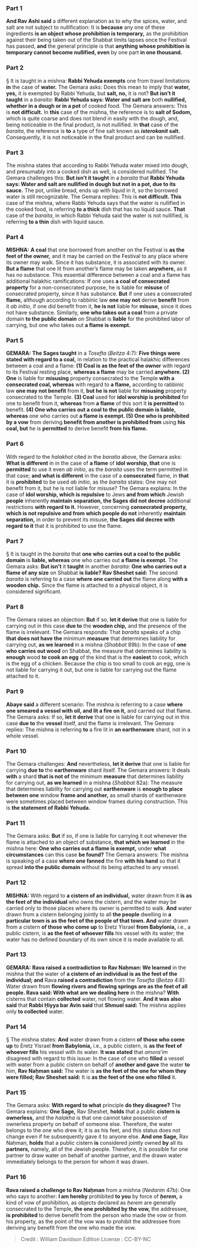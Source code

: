 
### Part 1
<b>And Rav Ashi said</b> a different explanation as to why the spices, water, and salt are not subject to nullification: It is <b>because</b> any one of these ingredients <b>is an object whose prohibition is temporary,</b> as the prohibition against their being taken out of the Shabbat limits lapses once the Festival has passed, <b>and</b> the general principle is that <b>anything whose prohibition is temporary cannot become nullified, even</b> by one part <b>in one thousand.</b>

### Part 2
§ It is taught in a mishna: <b>Rabbi Yehuda exempts</b> one from travel limitations <b>in</b> the case of <b>water.</b> The Gemara asks: Does this mean to imply that <b>water, yes,</b> it is exempted by Rabbi Yehuda, but <b>salt, no,</b> it is not? <b>But isn’t it taught</b> in a <i>baraita</i>: <b>Rabbi Yehuda says: Water and salt are</b> both <b>nullified, whether in a dough or in a pot</b> of cooked food. The Gemara answers: This is <b>not difficult.</b> In <b>this</b> case of the mishna, the reference is to <b>salt of Sodom,</b> which is quite coarse and does not blend in easily with the dough, and, being noticeable in the final product, is not nullified. In <b>that</b> case of the <i>baraita</i>, the reference is <b>to</b> a type of fine salt known as <b><i>isterokanit</i> salt.</b> Consequently, it is not noticeable in the final product and can be nullified.

### Part 3
The mishna states that according to Rabbi Yehuda water mixed into dough, and presumably into a cooked dish as well, is considered nullified. The Gemara challenges this: <b>But isn’t it taught</b> in a <i>baraita</i> that <b>Rabbi Yehuda says: Water and salt are nullified in dough but not in a pot, due to its sauce.</b> The pot, unlike bread, ends up with liquid in it, so the borrowed water is still recognizable. The Gemara replies: This is <b>not difficult. This</b> case of the mishna, where Rabbi Yehuda says that the water is nullified in the cooked food, is referring <b>to a thick</b> dish that has no liquid sauce. <b>That</b> case of the <i>baraita</i>, in which Rabbi Yehuda said the water is not nullified, is referring <b>to a thin</b> dish with liquid sauce.

### Part 4
<strong>MISHNA:</strong> <b>A coal</b> that one borrowed from another on the Festival is <b>as the feet of the owner,</b> and it may be carried on the Festival to any place where its owner may walk. Since it has substance, it is associated with its owner. <b>But a flame</b> that one lit from another’s flame may be taken <b>anywhere,</b> as it has no substance. This essential difference between a coal and a flame has additional halakhic ramifications: If one uses <b>a coal of consecrated property</b> for a non-consecrated purpose, he is liable for <b>misuse</b> of consecrated property, since it has substance. <b>But</b> if one uses a consecrated <b>flame,</b> although according to rabbinic law <b>one may not</b> derive <b>benefit</b> from it <i>ab initio</i>, if one did benefit from it, <b>he is not</b> liable for <b>misuse,</b> since it does not have substance. Similarly, <b>one who takes out a coal</b> from a private domain <b>to the public domain</b> on Shabbat is <b>liable</b> for the prohibited labor of carrying, but one who takes out <b>a flame is exempt.</b>

### Part 5
<strong>GEMARA:</strong> <b>The Sages taught</b> in a <i>Tosefta</i> (<i>Beitza</i> 4:7): <b>Five things were stated with regard to a coal,</b> in relation to the practical halakhic differences between a coal and a flame: <b>(1) Coal is as the feet of the owner</b> with regard to its Festival resting place, <b>whereas a flame</b> may be carried <b>anywhere. (2) One</b> is liable for <b>misusing</b> property consecrated to the Temple <b>with a consecrated coal, whereas</b> with regard to <b>a flame,</b> according to rabbinic law <b>one may not benefit</b> from it, <b>but he is not</b> liable for <b>misusing</b> property consecrated to the Temple. <b>(3) Coal</b> used for <b>idol worship is prohibited</b> for one to benefit from it, <b>whereas</b> from <b>a flame</b> of this sort it <b>is permitted</b> to benefit. <b>(4) One who carries out a coal to the public domain is liable, whereas</b> one who carries out <b>a flame is exempt. (5) One who is prohibited by a vow</b> from deriving <b>benefit from another is prohibited from</b> using <b>his coal, but</b> he is <b>permitted</b> to derive benefit <b>from his flame.</b>

### Part 6
With regard to the <i>halakhot</i> cited in the <i>baraita</i> above, the Gemara asks: <b>What is different</b> in in the case of <b>a flame</b> of <b>idol worship, that</b> one is <b>permitted</b> to use it even <i>ab initio</i>, as the <i>baraita</i> uses the term permitted in that case; <b>and what is different</b> in the case of a <b>consecrated</b> flame, in <b>that</b> it is <b>prohibited</b> to be used <i>ab initio</i>, as the <i>baraita</i> states: One may not benefit from it, but he is not liable for misuse? The Gemara explains: In the case of <b>idol worship, which is repulsive</b> to Jews <b>and from which</b> Jewish <b>people</b> inherently <b>maintain separation, the Sages did not decree</b> additional restrictions <b>with regard to it.</b> However, concerning <b>consecrated property, which is not repulsive and from which people do not</b> inherently <b>maintain separation,</b> in order to prevent its misuse, <b>the Sages did decree with regard to it</b> that it is prohibited to use the flame.

### Part 7
§ It is taught in the <i>baraita</i> that <b>one who carries out a coal to the public domain</b> is <b>liable, whereas</b> one who carries out <b>a flame is exempt.</b> The Gemara asks: <b>But isn’t</b> it <b>taught</b> in another <i>baraita</i>: <b>One who carries out a flame of any size</b> on Shabbat <b>is liable? Rav Sheshet said:</b> The second <i>baraita</i> is referring to a case <b>where one carried out</b> the flame along <b>with a wooden chip.</b> Since the flame is attached to a physical object, it is considered significant.

### Part 8
The Gemara raises an objection: <b>But</b> if so, <b>let it derive</b> that one is liable for carrying out in this case <b>due to</b> the <b>wooden chip,</b> and the presence of the flame is irrelevant. The Gemara responds: That <i>baraita</i> speaks of a chip <b>that does not have the</b> minimum <b>measure</b> that determines liability for carrying out, <b>as we learned</b> in a mishna (<i>Shabbat</i> 89b): In the case of <b>one who carries out wood</b> on Shabbat, the measure that determines liability is <b>enough</b> wood <b>to cook an egg</b> of the kind that is the <b>easiest</b> to cook, which is the egg of a chicken. Because the chip is too small to cook an egg, one is not liable for carrying it out, but one is liable for carrying out the flame attached to it.

### Part 9
<b>Abaye said</b> a different scenario: The mishna is referring to a case <b>where one smeared a vessel with oil, and lit a fire on it,</b> and carried out that flame. The Gemara asks: If so, <b>let it derive</b> that one is liable for carrying out in this case <b>due to</b> the <b>vessel</b> itself, and the flame is irrelevant. The Gemara replies: The mishna is referring <b>to</b> a fire lit in <b>an earthenware</b> shard, not in a whole vessel.

### Part 10
The Gemara challenges: <b>And</b> nevertheless, <b>let it derive</b> that one is liable for carrying <b>due to</b> the <b>earthenware</b> shard itself. The Gemara answers: It deals <b>with</b> a shard <b>that is not of</b> the minimum <b>measure</b> that determines liability for carrying out, <b>as we learned</b> in a mishna (<i>Shabbat</i> 82a): The measure that determines liability for carrying out <b>earthenware</b> is <b>enough to place between one</b> window <b>frame and another,</b> as small shards of earthenware were sometimes placed between window frames during construction. This is <b>the statement of Rabbi Yehuda.</b>

### Part 11
The Gemara asks: <b>But</b> if so, if one is liable for carrying it out whenever the flame is attached to an object of substance, <b>that which we learned</b> in the mishna here: <b>One who carries out a flame is exempt,</b> under <b>what circumstances</b> can this case <b>be found?</b> The Gemara answers: The mishna is speaking of a case <b>where one fanned</b> the fire <b>with his hand</b> so that it spread <b>into the public domain</b> without its being attached to any vessel.

### Part 12
<strong>MISHNA:</strong> With regard to <b>a cistern of an individual,</b> water drawn from it <b>is as the feet of the individual</b> who owns the cistern, and the water may be carried only to those places where its owner is permitted to walk. <b>And</b> water drawn from a cistern belonging jointly to all <b>the people</b> dwelling in <b>a particular town is as the feet of the people of that town. And</b> water drawn from a cistern <b>of those who come up</b> to Eretz Yisrael <b>from Babylonia,</b> i.e., a public cistern, is <b>as the feet of whoever fills</b> his vessel with its water; the water has no defined boundary of its own since it is made available to all.

### Part 13
<strong>GEMARA:</strong> <b>Rava raised a contradiction to Rav Naḥman: We learned</b> in the mishna that the water of <b>a cistern of an individual is as the feet of the individual; and</b> Rava <b>raised a contradiction</b> from the <i>Tosefta</i> (<i>Beitza</i> 4:8): Water drawn from <b>flowing rivers and flowing springs are as the feet of all people. Rava said: With what are we dealing here</b> in the mishna? <b>With</b> cisterns that contain <b>collected</b> water, not flowing water. <b>And it was also said</b> that <b>Rabbi Ḥiyya bar Avin said</b> that <b>Shmuel said:</b> The mishna applies only <b>to collected</b> water.

### Part 14
§ The mishna states: <b>And</b> water drawn from a cistern <b>of those who come up</b> to Eretz Yisrael <b>from Babylonia,</b> i.e., a public cistern, is <b>as the feet of whoever fills</b> his vessel with its water. <b>It was stated</b> that <i>amora’im</i> disagreed with regard to this issue: In the case of one who <b>filled</b> a vessel with water from a public cistern on behalf of <b>another and gave</b> the water <b>to</b> him, <b>Rav Naḥman said:</b> The water is <b>as the feet of the one for whom they were filled; Rav Sheshet said:</b> It is <b>as the feet of the one who filled</b> it.

### Part 15
The Gemara asks: <b>With regard to what</b> principle <b>do they disagree?</b> The Gemara explains: <b>One Sage,</b> Rav Sheshet, <b>holds</b> that a public <b>cistern is ownerless,</b> and the <i>halakha</i> is that one cannot take possession of ownerless property on behalf of someone else. Therefore, the water belongs to the one who drew it; it is as his feet, and this status does not change even if he subsequently gave it to anyone else. <b>And one Sage,</b> Rav Naḥman, <b>holds</b> that a public cistern <b>is</b> considered jointly owned <b>by</b> all its <b>partners,</b> namely, all of the Jewish people. Therefore, it is possible for one partner to draw water on behalf of another partner, and the drawn water immediately belongs to the person for whom it was drawn.

### Part 16
<b>Rava raised a challenge to Rav Naḥman</b> from a mishna (<i>Nedarim</i> 47b): One who says to another: <b>I am hereby</b> prohibited <b>to you</b> by force of <b><i>ḥerem</i>,</b> a kind of vow of prohibition, as objects declared as <i>ḥerem</i> are generally consecrated to the Temple, <b>the one prohibited by the vow,</b> the addressee, <b>is prohibited</b> to derive benefit from the person who made the vow or from his property, as the point of the vow was to prohibit the addressee from deriving any benefit from the one who made the vow.

>Credit : William Davidson Edition
>License : CC-BY-NC